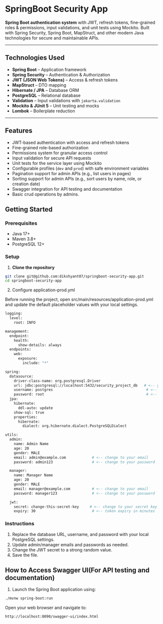 # SpringBoot Security App

**Spring Boot authentication system** with JWT, refresh tokens, fine-grained roles & permissions, input validations, and unit tests using Mockito. Built with Spring Security, Spring Boot, MapStruct, and other modern Java technologies for secure and maintainable APIs.

---

##  Technologies Used

- **Spring Boot** – Application framework  
- **Spring Security** – Authentication & Authorization  
- **JWT (JSON Web Tokens)** – Access & refresh tokens  
- **MapStruct** – DTO mapping  
- **Hibernate / JPA** – Database ORM  
- **PostgreSQL** – Relational database  
- **Validation** – Input validations with `jakarta.validation`  
- **Mockito & JUnit 5** – Unit testing and mocks  
- **Lombok** – Boilerplate reduction  

---

##  Features

- JWT-based authentication with access and refresh tokens
- Fine-grained role-based authorization
- Permissions system for granular access control
- Input validation for secure API requests
- Unit tests for the service layer using Mockito
- Configurable profiles (`dev` and `prod`) with safe environment variables
- Pagination support for admin APIs (e.g., list users in pages)
- Sorting support for admin APIs (e.g., sort users by name, role, or creation date)
- Swagger integration for API testing and documentation
- Basic crud operations by admins.




##  Getting Started

### Prerequisites

- Java 17+  
- Maven 3.8+  
- PostgreSQL 12+  

### Setup

1. **Clone the repository**
```bash
git clone git@github.com:dikshyant07/springboot-security-app.git
cd springboot-security-app
 ```
2. Configure application-prod.yml

Before running the project, open src/main/resources/application-prod.yml and update the default placeholder values with your local settings. 
```bash
logging:
  level:
    root: INFO

management:
  endpoint:
    health:
      show-details: always
  endpoints:
    web:
      exposure:
        include: "*"

spring:
  datasource:
    driver-class-name: org.postgresql.Driver
    url: jdbc:postgresql://localhost:5432/security_project_db   # <-- your local DB name
    username: postgres                                           # <-- your DB username
    password: root                                               # <-- your DB password
  jpa:
    hibernate:
      ddl-auto: update
    show-sql: true
    properties:
      hibernate:
        dialect: org.hibernate.dialect.PostgreSQLDialect

utils:
  admin:
    name: Admin Name
    age: 20
    gender: MALE
    email: admin@example.com            # <-- change to your email
    password: admin123                  # <-- change to your password

  manager:
    name: Manager Name
    age: 20
    gender: MALE
    email: manager@example.com          # <-- change to your email
    password: manager123                # <-- change to your password

  jwt:
    secret: change-this-secret-key     # <-- change to your secret key
    expiry: 30                          # <-- token expiry in minutes
```
### Instructions

1. Replace the database URL, username, and password with your local PostgreSQL settings.
2. Update admin/manager emails and passwords as needed.
3. Change the JWT secret to a strong random value.
4. Save the file.

## How to Access Swagger UI(For API testing and documentation)

1. Launch the Spring Boot application using:

```bash
./mvnw spring-boot:run
```
Open your web browser and navigate to:
```bash
http://localhost:8090/swagger-ui/index.html
```

